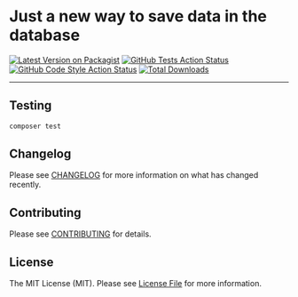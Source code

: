 # Just a new way to save data in the database

[![Latest Version on Packagist](https://img.shields.io/packagist/v/asdh/save-model.svg?style=flat-square)](https://packagist.org/packages/asdh/save-model)
[![GitHub Tests Action Status](https://img.shields.io/github/workflow/status/asdh/save-model/run-tests?label=tests)](https://github.com/asdh/save-model/actions?query=workflow%3Arun-tests+branch%3Amain)
[![GitHub Code Style Action Status](https://img.shields.io/github/workflow/status/asdh/save-model/Check%20&%20fix%20styling?label=code%20style)](https://github.com/asdh/save-model/actions?query=workflow%3A"Check+%26+fix+styling"+branch%3Amain)
[![Total Downloads](https://img.shields.io/packagist/dt/asdh/save-model.svg?style=flat-square)](https://packagist.org/packages/asdh/save-model)

---

## Testing

```bash
composer test
```

## Changelog

Please see [CHANGELOG](CHANGELOG.md) for more information on what has changed recently.

## Contributing

Please see [CONTRIBUTING](.github/CONTRIBUTING.md) for details.

## License

The MIT License (MIT). Please see [License File](LICENSE.md) for more information.
